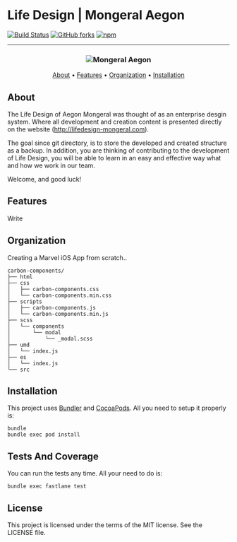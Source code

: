 # Life Design | Mongeral Aegon

[![Build Status](https://img.shields.io/travis/rafaeltorres89/tvt-mg-ds/master.svg?style=flat)](https://travis-ci.org/rafaeltorres89/tvt-mg-ds)
[![GitHub forks](https://img.shields.io/github/forks/rafaeltorres89/tvt-mg-ds.svg)](https://github.com/rafaeltorres89/tvt-mg-ds/network)
[![npm](https://img.shields.io/npm/v/npm.svg)](https://github.com/rafaeltorres89/tvt-mg-ds/npm)

-------

<h3 align="center">
  <img src="https://madstyle.mongeralaegon.com.br/assets/app/css/img/site/global/mongeral-aegon-logo-site.png" alt="Mongeral Aegon" />
</h3>

<p align="center">
    <a href="#about">About</a> &bull;
    <a href="#features">Features</a> &bull;
    <a href="#organization">Organization</a> &bull;
    <a href="#installation">Installation</a>
</p>

## About

The Life Design of Aegon Mongeral was thought of as an enterprise desgin system. Where all development and creation content is presented directly on the website (http://lifedesign-mongeral.com).

The goal since git directory, is to store the developed and created structure as a backup. In addition, you are thinking of contributing to the development of Life Design, you will be able to learn in an easy and effective way what and how we work in our team.

Welcome, and good luck!



## Features

Write



## Organization

Creating a Marvel iOS App from scratch..

```
carbon-components/
├── html
├── css
│   ├── carbon-components.css
│   └── carbon-components.min.css
├── scripts
│   ├── carbon-components.js
│   └── carbon-components.min.js
├── scss
│   └── components
│       └── modal
│           └── _modal.scss
├── umd
│   └── index.js
├── es
│   └── index.js
└── src
```



## Installation

This project uses [Bundler](http://bundler.io) and [CocoaPods](https://cocoapods.org). All you need to setup it properly is:
```
bundle
bundle exec pod install
```

## Tests And Coverage

You can run the tests any time. All your need to do is:
```
bundle exec fastlane test
```

## License
This project is licensed under the terms of the MIT license. See the LICENSE file.
